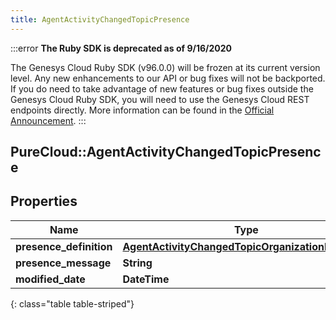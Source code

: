 ```yaml
---
title: AgentActivityChangedTopicPresence
---
```


:::error
**The Ruby SDK is deprecated as of 9/16/2020**

The Genesys Cloud Ruby SDK (v96.0.0) will be frozen at its current version level. Any new enhancements to our API or bug fixes will not be backported. If you do need to take advantage of new features or bug fixes outside the Genesys Cloud Ruby SDK, you will need to use the Genesys Cloud REST endpoints directly. More information can be found in the [Official Announcement](https://developer.mypurecloud.com/forum/t/announcement-genesys-cloud-ruby-sdk-end-of-life/8850).
:::


## PureCloud::AgentActivityChangedTopicPresence

## Properties

|Name | Type | Description | Notes|
|------------ | ------------- | ------------- | -------------|
| **presence_definition** | [**AgentActivityChangedTopicOrganizationPresence**](AgentActivityChangedTopicOrganizationPresence.html) |  | [optional] |
| **presence_message** | **String** |  | [optional] |
| **modified_date** | **DateTime** |  | [optional] |
{: class="table table-striped"}


